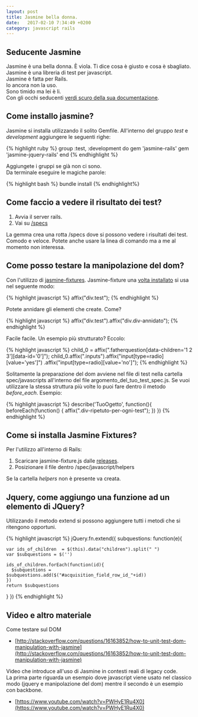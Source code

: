 ```yaml
---
layout: post
title: Jasmine bella donna.
date:   2017-02-10 7:34:49 +0200
category: javascript rails
---
```


## Seducente Jasmine

Jasmine è una bella donna. È viola. Ti dice cosa è giusto e cosa è sbagliato.  
Jasmine è una libreria di test per javascript.  
Jasmine è fatta per Rails.  
Io ancora non la uso.  
Sono timido ma lei è li.  
Con gli occhi seducenti [verdi scuro della sua documentazione](https://jasmine.github.io/2.0/introduction.html).

## Come installo jasmine?

Jasmine si installa utilizzando il solito Gemfile.
All'interno del gruppo _test_ e _development_ aggiungere le seguenti righe:

{% highlight ruby %}
group :test, :development do
  gem 'jasmine-rails'
  gem 'jasmine-jquery-rails'
end
{% endhighlight %}

Aggiungete i gruppi se già non ci sono.  
Da terminale eseguire le magiche parole:

{% highlight bash %}
bundle install
{% endhighlight%}

## Come faccio a vedere il risultato dei test?

1. Avvia il server rails.
2. Vai su [/specs](http://localhost:3000/specs)

La gemma crea una rotta /specs dove si possono vedere i risultati dei test.
Comodo e veloce.
Potete anche usare la linea di comando ma a me al momento non interessa.

## Come posso testare la manipolazione del dom?

Con l'utilizzo di [jasmine-fixtures](https://github.com/searls/jasmine-fixture).
Jasmine-fixture una [volta installato](#installa-fixtures) si usa nel seguente modo:

{% highlight javascript %}
affix("div.test");
{% endhighlight %}

Potete annidare gli elementi che create. Come?

{% highlight javascript %}
affix("div.test").affix("div.div-annidato");
{% endhighlight %}

Facile facile. Un esempio più strutturato?
Eccolo:

{% highlight javascript %}
    child_0 = affix(".fatherquestion[data-children='1 2 3'][data-id='0']");
    child_0.affix(".inputs").affix("input[type=radio][value='yes']")
                            .affix("input[type=radio][value='no']");
{% endhighlight %}

Solitamente la preparazione del dom avviene nel file di test nella cartella spec/javascripts all'interno del file argomento\_del\_tuo\_test\_spec.js.
Se vuoi utilizzare la stessa struttura più volte lo puoi fare dentro il metodo _before\_each_.
Esempio:

{% highlight javascript %}
describe('TuoOgetto', function(){
  beforeEach(function() {
    affix(".div-ripetuto-per-ogni-test");
  })
})
{% endhighlight %}


## <a name="installa-fixtures"></a>Come si installa Jasmine Fixtures?

Per l'utilizzo all'interno di Rails:

1. Scaricare jasmine-fixture.js dalle [releases](https://github.com/searls/jasmine-fixture/releases).
2. Posizionare il file dentro /spec/javascript/helpers

Se la cartella _helpers_ non è presente va creata.

## Jquery, come aggiungo una funzione ad un elemento di JQuery?

Utilizzando il metodo extend si possono aggiungere tutti i metodi che si ritengono opportuni.

{% highlight javascript %}
jQuery.fn.extend({
  subquestions: function(e){
    
    var ids_of_children  = $(this).data("children").split(" ")
    var $subquestions = $('')

    ids_of_children.forEach(function(id){
      $subquestions = $subquestions.add($("#acquisition_field_row_id_"+id))
    })
    return $subquestions
  }
})
{% endhighlight %}


## Video e altro materiale

Come testare sul DOM

- [http://stackoverflow.com/questions/16163852/how-to-unit-test-dom-manipulation-with-jasmine](http://stackoverflow.com/questions/16163852/how-to-unit-test-dom-manipulation-with-jasmine)

Video che introduce all'uso di Jasmine in contesti reali di legacy code.  
La prima parte riguarda un esempio dove javascript viene usato nel classico modo (jquery e manipolazione del dom) mentre il secondo è un esempio con backbone.

- [https://www.youtube.com/watch?v=PWHyE1Ru4X0](https://www.youtube.com/watch?v=PWHyE1Ru4X0)
